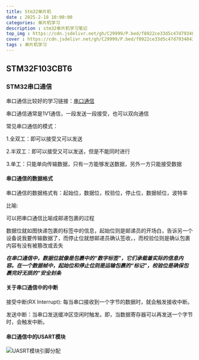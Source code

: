 ```yaml
---
title: Stm32单片机
date : 2025-2-18 10:00:00
categories: 单片机学习
description : stm32单片机学习笔记
top_img : https://cdn.jsdelivr.net/gh/C29999/P.bed/f8922ce33d5c47d7934843f712156d91.png
cover : https://cdn.jsdelivr.net/gh/C29999/P.bed/f8922ce33d5c47d7934843f712156d91.png
tags : 单片机学习
---
```


## STM32F103CBT6

### STM32串口通信

串口通信比较好的学习链接：[串口通信](https://www.lxlinux.net/e/stm32/stm32-usart-receive-data-using-rxne-time-out.html#_3-%E7%A1%AC%E4%BB%B6%E5%87%86%E5%A4%87)

串口通信通常是1V1通信，一段发送一段接受，也可以双向通信

常见串口通信的模式：

1.全双工：即可以接受又可以发送

2.半双工：即可以接受又可以发送，但是不能同时进行

3.单工：只能单向传输数据，只有一方能够发送数据，另外一方只能接受数据

#### 串口通信的数据格式

串口通信的数据格式有：起始位，数据位，校验位，停止位，数据帧位，波特率

比喻:

可以把串口通信比喻成邮递包裹的过程

数据位就如图快递包裹的标签中的信息，起始位则是邮递员的开场白，告诉另一个设备说我要传输数据了，而停止位就想邮递员确认签收，，而校验位则是确认包裹内容有没有被篡改或丢失

***在串口通信中，数据位就像是包裹中的“数字标签”，它们承载着实际的信息内容。在一个数据帧中，起始位和停止位则是运输包裹的“标记”，校验位是确保包裹完好无损的“安全封条***

#### 关于串口通信中的中断

接受中断(RX Interrupt): 每当串口接收到一个字节的数据时，就会触发接收中断。

发送中断：当串口发送缓冲区空闲时触发。即，当数据寄存器可以再发送一个字节时，会触发中断。

#### 串口通信中的USART模块

 ![UASRT模块引脚分配](https://cdn.jsdelivr.net/gh/C29999/P.bed/a3f655f646eafb23337476746ca3f68f.png)